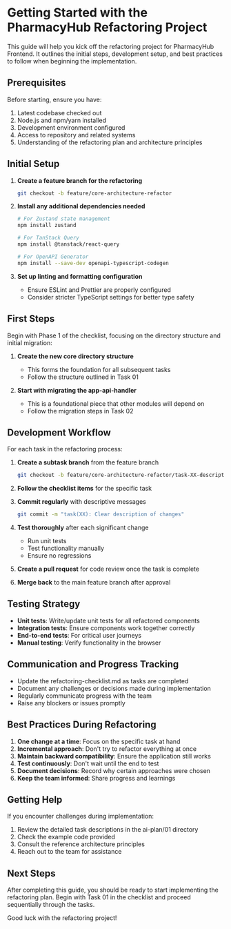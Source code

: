 # Getting Started with the PharmacyHub Refactoring Project

This guide will help you kick off the refactoring project for PharmacyHub Frontend. It outlines the initial steps, development setup, and best practices to follow when beginning the implementation.

## Prerequisites

Before starting, ensure you have:

1. Latest codebase checked out
2. Node.js and npm/yarn installed
3. Development environment configured
4. Access to repository and related systems
5. Understanding of the refactoring plan and architecture principles

## Initial Setup

1. **Create a feature branch for the refactoring**
   ```bash
   git checkout -b feature/core-architecture-refactor
   ```

2. **Install any additional dependencies needed**
   ```bash
   # For Zustand state management
   npm install zustand
   
   # For TanStack Query
   npm install @tanstack/react-query
   
   # For OpenAPI Generator
   npm install --save-dev openapi-typescript-codegen
   ```

3. **Set up linting and formatting configuration**
   - Ensure ESLint and Prettier are properly configured
   - Consider stricter TypeScript settings for better type safety

## First Steps

Begin with Phase 1 of the checklist, focusing on the directory structure and initial migration:

1. **Create the new core directory structure**
   - This forms the foundation for all subsequent tasks
   - Follow the structure outlined in Task 01

2. **Start with migrating the app-api-handler**
   - This is a foundational piece that other modules will depend on
   - Follow the migration steps in Task 02

## Development Workflow

For each task in the refactoring process:

1. **Create a subtask branch** from the feature branch
   ```bash
   git checkout -b feature/core-architecture-refactor/task-XX-description
   ```

2. **Follow the checklist items** for the specific task

3. **Commit regularly** with descriptive messages
   ```bash
   git commit -m "task(XX): Clear description of changes"
   ```

4. **Test thoroughly** after each significant change
   - Run unit tests
   - Test functionality manually
   - Ensure no regressions

5. **Create a pull request** for code review once the task is complete

6. **Merge back** to the main feature branch after approval

## Testing Strategy

- **Unit tests**: Write/update unit tests for all refactored components
- **Integration tests**: Ensure components work together correctly
- **End-to-end tests**: For critical user journeys
- **Manual testing**: Verify functionality in the browser

## Communication and Progress Tracking

- Update the refactoring-checklist.md as tasks are completed
- Document any challenges or decisions made during implementation
- Regularly communicate progress with the team
- Raise any blockers or issues promptly

## Best Practices During Refactoring

1. **One change at a time**: Focus on the specific task at hand
2. **Incremental approach**: Don't try to refactor everything at once
3. **Maintain backward compatibility**: Ensure the application still works
4. **Test continuously**: Don't wait until the end to test
5. **Document decisions**: Record why certain approaches were chosen
6. **Keep the team informed**: Share progress and learnings

## Getting Help

If you encounter challenges during implementation:

1. Review the detailed task descriptions in the ai-plan/01 directory
2. Check the example code provided
3. Consult the reference architecture principles
4. Reach out to the team for assistance

## Next Steps

After completing this guide, you should be ready to start implementing the refactoring plan. Begin with Task 01 in the checklist and proceed sequentially through the tasks.

Good luck with the refactoring project!

